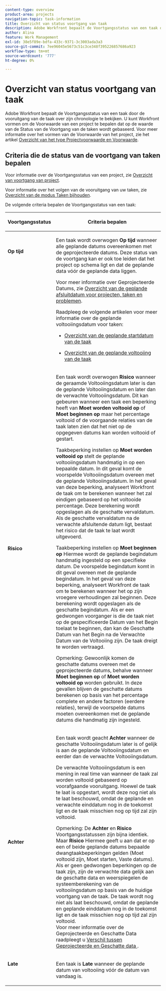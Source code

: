 ```yaml
---
content-type: overview
product-area: projects
navigation-topic: task-information
title: Overzicht van status voortgang van taak
description: Adobe Workfront bepaalt de Voortgangsstatus van een taak door de vooruitgang van de taak over zijn chronologie te bekijken. U kunt Workfront vormen om de Voorwaarde van een project te bepalen dat op de waarde van de Status van de Voortgang van de taken wordt gebaseerd. Voor meer informatie over het vormen van de Voorwaarde van het project, zie het artikelOverzicht van het Type van de Voorwaarde en van de Voorwaarde van het Project.
author: Alina
feature: Work Management
exl-id: 38e5f89e-bdfa-433c-9371-3c3003ada3a3
source-git-commit: 7ee96045e5673c51c3ce348f395226857686a923
workflow-type: tm+mt
source-wordcount: '777'
ht-degree: 0%

---
```


# Overzicht van status voortgang van taak

Adobe Workfront bepaalt de Voortgangsstatus van een taak door de vooruitgang van de taak over zijn chronologie te bekijken. U kunt Workfront vormen om de Voorwaarde van een project te bepalen dat op de waarde van de Status van de Voortgang van de taken wordt gebaseerd. Voor meer informatie over het vormen van de Voorwaarde van het project, zie het artikel [Overzicht van het type Projectvoorwaarde en Voorwaarde](../../../manage-work/projects/manage-projects/project-condition-and-condition-type.md).

## Criteria die de status van de voortgang van taken bepalen

Voor informatie over de Voortgangsstatus van een project, zie [Overzicht van voortgang van project](../../../manage-work/projects/planning-a-project/project-progress-status.md).

Voor informatie over het volgen van de vooruitgang van uw taken, zie [Overzicht van de modus Taken bijhouden](../../../manage-work/tasks/task-information/task-tracking-mode.md).

De volgende criteria bepalen de Voortgangsstatus van een taak:

<table> 
 <col> 
 <col> 
 <thead> 
  <tr> 
   <th> <p><strong>Voortgangsstatus</strong> </p> </th> 
   <th> <p><strong>Criteria bepalen</strong> </p> </th> 
  </tr> 
 </thead> 
 <tbody> 
  <tr valign="top"> 
   <td scope="col"> <p> </p> <p><strong>Op tijd</strong> </p> </td> 
   <td scope="col"> <p>Een taak wordt overwogen <strong>Op tijd</strong> wanneer alle geplande datums overeenkomen met de geprojecteerde datums. Deze status van de voortgang kan er ook toe leiden dat het project op schema ligt en dat de geplande data vóór de geplande data liggen.</p> <p>Voor meer informatie over Geprojecteerde Datums, zie <a href="../../../manage-work/projects/planning-a-project/project-projected-completion-date.md" class="MCXref xref">Overzicht van de geplande afsluitdatum voor projecten, taken en problemen</a>.</p> <p>Raadpleeg de volgende artikelen voor meer informatie over de geplande voltooiingsdatum voor taken:</p> 
    <ul> 
     <li> <p><a href="../../../manage-work/tasks/task-information/task-planned-start-date.md" class="MCXref xref">Overzicht van de geplande startdatum van de taak</a> </p> </li> 
     <li> <p><a href="../../../manage-work/tasks/task-information/task-planned-completion-date.md" class="MCXref xref">Overzicht van de geplande voltooiing van de taak</a> </p> </li> 
    </ul> </td> 
  </tr> 
  <tr> 
   <td><p></p> <p><strong>Risico</strong> </p> </td> 
   <td><p>Een taak wordt overwogen <strong>Risico</strong> wanneer de geraamde Voltooiingsdatum later is dan de geplande Voltooiingsdatum en later dan de verwachte Voltooiingsdatum. Dit kan gebeuren wanneer een taak een beperking heeft van <strong>Moet worden voltooid op</strong> of <strong>Moet beginnen op</strong> maar het percentage voltooid of de voorgaande relaties van de taak laten zien dat het niet op de opgegeven datums kan worden voltooid of gestart. </p><p> Taakbeperking instellen op <strong>Moet worden voltooid op</strong> stelt de geplande voltooiingsdatum handmatig in op een bepaalde datum. In dit geval komt de voorspelde Voltooiingsdatum overeen met de geplande Voltooiingsdatum. In het geval van deze beperking, analyseert Workfront de taak om te berekenen wanneer het zal eindigen gebaseerd op het voltooide percentage. Deze berekening wordt opgeslagen als de geschatte vervaldatum. Als de geschatte vervaldatum na de verwachte afsluitende datum ligt, bestaat het risico dat de taak te laat wordt uitgevoerd. </p> <p> Taakbeperking instellen op <strong>Moet beginnen op</strong> Hiermee wordt de geplande begindatum handmatig ingesteld op een specifieke datum. De voorspelde begindatum komt in dit geval overeen met de geplande begindatum. In het geval van deze beperking, analyseert Workfront de taak om te berekenen wanneer het op zijn vroegere verhoudingen zal beginnen. Deze berekening wordt opgeslagen als de geschatte begindatum. Als er een gedwongen voorganger is die de taak niet op de gespecificeerde Datum van het Begin toelaat te beginnen, dan kan de Geschatte Datum van het Begin na de Verwachte Datum van de Voltooiing zijn. De taak dreigt te worden vertraagd. </p> <p>Opmerking: Gewoonlijk komen de geschatte datums overeen met de geprojecteerde datums, behalve wanneer <strong>Moet beginnen op</strong> of <strong>Moet worden voltooid op</strong> worden gebruikt. In deze gevallen blijven de geschatte datums berekenen op basis van het percentage complete en andere factoren (eerdere relaties), terwijl de voorspelde datums moeten overeenkomen met de geplande datums die handmatig zijn ingesteld.</p> </td> 
  </tr> 
  <tr> 
   <td> <p><strong>Achter</strong> </p> </td> 
   <td> <p>Een taak wordt geacht <strong>Achter</strong> wanneer de geschatte Voltooiingsdatum later is of gelijk is aan de geplande Voltooiingsdatum en eerder dan de verwachte Voltooiingsdatum.</p> <p>De verwachte Voltooiingsdatum is een mening in real time van wanneer de taak zal worden voltooid gebaseerd op voorafgaande vooruitgang. Hoewel de taak te laat is opgestart, wordt deze nog niet als te laat beschouwd, omdat de geplande en verwachte einddatum nog in de toekomst ligt en de taak misschien nog op tijd zal zijn voltooid.</p> <p>Opmerking: De <strong>Achter</strong> en <strong>Risico</strong> Voortgangsstatussen zijn bijna identiek. Maar <strong>Risico</strong> Hiermee geeft u aan dat er op een of beide geplande datums bepaalde dwangtaakbeperkingen gelden (Moet voltooid zijn, Moet starten, Vaste datums). Als er geen gedwongen beperkingen op de taak zijn, zijn de verwachte data gelijk aan de geschatte data en weerspiegelen de systeemberekening van de voltooiingsdatum op basis van de huidige voortgang van de taak. De taak wordt nog niet als laat beschouwd, omdat de geplande en geplande einddatum nog in de toekomst ligt en de taak misschien nog op tijd zal zijn voltooid.<br>Voor meer informatie over de Geprojecteerde en Geschatte Data raadpleegt u <a href="../../../manage-work/tasks/task-information/differentiate-projected-estimated-dates.md" class="MCXref xref">Verschil tussen Geprojecteerde en Geschatte data </a>.</p> </td> 
  </tr> 
  <tr valign="top"> 
   <td> <p><strong>Late</strong> </p> </td> 
   <td> <p>Een taak is <strong>Late</strong> wanneer de geplande datum van voltooiing vóór de datum van vandaag is.<br></p> </td> 
  </tr> 
 </tbody> 
</table>

<!--hiding this because some users find the images confusing, as they don't really show the dates mentioned in the descriptions above. Keep the pictures though, in case some users will complain that we hid them. 

## How task Progress Status updates over time

The different date types in our projects tell us how tasks are progressing over time:

* On Time

  ![](assets/on-time-progress-status-350x233.png)

* At Risk

  ![](assets/at-risk-progress-status-350x233.png)

* Behind

  ![](assets/behind-progress-status-350x233.png)

* Late

  ![](assets/late-progress-status-350x233.png)

-->